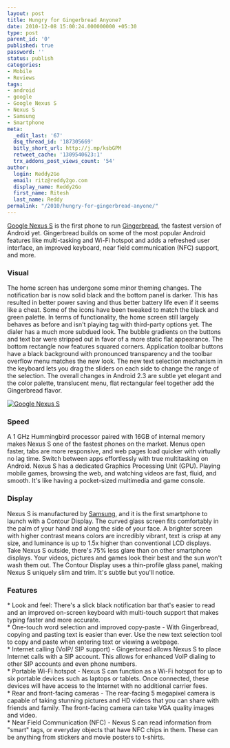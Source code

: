 ```yaml
---
layout: post
title: Hungry for Gingerbread Anyone?
date: 2010-12-08 15:00:24.000000000 +05:30
type: post
parent_id: '0'
published: true
password: ''
status: publish
categories:
- Mobile
- Reviews
tags:
- android
- google
- Google Nexus S
- Nexus S
- Samsung
- Smartphone
meta:
  _edit_last: '67'
  dsq_thread_id: '187305669'
  bitly_short_url: http://j.mp/ksbGPM
  retweet_cache: '1309540623:1'
  trx_addons_post_views_count: '54'
author:
  login: Reddy2Go
  email: ritz@reddy2go.com
  display_name: Reddy2Go
  first_name: Ritesh
  last_name: Reddy
permalink: "/2010/hungry-for-gingerbread-anyone/"
---
```

<p><a href="http://www.google.com/nexus/">Google Nexus S</a> is the first phone to run <a href="http://developer.android.com/sdk/android-2.3.html">Gingerbread</a>, the fastest version of Android yet. Gingerbread builds on some of the most popular Android features like multi-tasking and Wi-Fi hotspot and adds a refreshed user interface, an improved keyboard, near field communication (NFC) support, and more. </p>
<h3>Visual</h3>
<p>The home screen has undergone some minor theming changes. The notification bar is now solid black and the bottom panel is darker. This has resulted in better power saving and thus better battery life even if it seems like a cheat. Some of the icons have been tweaked to match the black and green palette. In terms of functionality, the home screen still largely behaves as before and isn't playing tag with third-party options yet. The dialer has a much more subdued look. The bubble gradients on the buttons and text bar were stripped out in favor of a more static flat appearance. The bottom rectangle now features squared corners. Application toolbar buttons have a black background with pronounced transparency and the toolbar overflow menu matches the new look. The new text selection mechanism in the keyboard lets you drag the sliders on each side to change the range of the selection. The overall changes in Android 2.3 are subtle yet elegant and the color palette, translucent menu, flat rectangular feel together add the Gingerbread flavor.</p>

<p><a href="http://www.google.com/nexus/"><img src="/static/2010/12/google-nexus-s.jpg" alt="Google Nexus S" class="alignright" /></a></p>
<h3>Speed</h3>
<p>A 1 GHz Hummingbird processor paired with 16GB of internal memory makes Nexus S one of the fastest phones on the market. Menus open faster, tabs are more responsive, and web pages load quicker with virtually no lag time. Switch between apps effortlessly with true multitasking on Android. Nexus S has a dedicated Graphics Processing Unit (GPU). Playing mobile games, browsing the web, and watching videos are fast, fluid, and smooth. It's like having a pocket-sized multimedia and game console.</p>
<h3>Display</h3>
<p>Nexus S is manufactured by <a href="http://www.samsung.com/">Samsung</a>, and it is the first smartphone to launch with a Contour Display. The curved glass screen fits comfortably in the palm of your hand and along the side of your face. A brighter screen with higher contrast means colors are incredibly vibrant, text is crisp at any size, and luminance is up to 1.5x higher than conventional LCD displays. Take Nexus S outside, there's 75% less glare than on other smartphone displays. Your videos, pictures and games look their best and the sun won't wash them out. The Contour Display uses a thin-profile glass panel, making Nexus S uniquely slim and trim. It's subtle but you'll notice.</p>
<h3>Features</h3>
<p>* Look and feel: There's a slick black notification bar that's easier to read and an improved on-screen keyboard with multi-touch support that makes typing faster and more accurate.<br />
* One-touch word selection and improved copy-paste - With Gingerbread, copying and pasting text is easier than ever. Use the new text selection tool to copy and paste when entering text or viewing a webpage.<br />
* Internet calling (VoIP/ SIP support) - Gingerbread allows Nexus S to place Internet calls with a SIP account. This allows for enhanced VoIP dialing to other SIP accounts and even phone numbers.<br />
* Portable Wi-Fi hotspot - Nexus S can function as a Wi-Fi hotspot for up to six portable devices such as laptops or tablets. Once connected, these devices will have access to the Internet with no additional carrier fees.<br />
* Rear and front-facing cameras - The rear-facing 5 megapixel camera is capable of taking stunning pictures and HD videos that you can share with friends and family. The front-facing camera can take VGA quality images and video.<br />
* Near Field Communication (NFC) - Nexus S can read information from "smart" tags, or everyday objects that have NFC chips in them. These can be anything from stickers and movie posters to t-shirts.</p>
